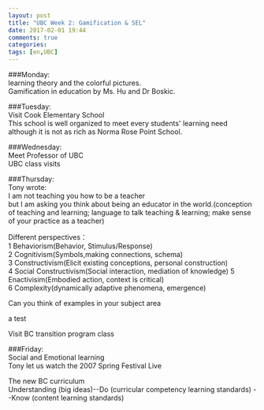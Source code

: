 ```yaml
---
layout: post
title: "UBC Week 2: Gamification & SEL"
date: 2017-02-01 19:44
comments: true
categories: 
tags: [en,UBC]
---
```

###Monday:  
learning theory and the colorful pictures.  
Gamification in education by Ms. Hu and Dr Boskic.  

###Tuesday:  
Visit Cook Elementary School  
This school is well organized to meet every students' learning need although it is not as rich as Norma Rose Point School.  

###Wednesday:  
Meet Professor of UBC  
UBC class visits  

###Thursday:  
Tony wrote:  
    I am not teaching you how to be a teacher  
    but I am asking you think about being an educator in the world.(conception of teaching and learning; language to talk teaching & learning; make sense of your practice as a teacher)  

Different perspectives：  
1 Behaviorism(Behavior, Stimulus/Response)  
2 Cognitivism(Symbols,making connections, schema)    
3 Constructivism(Elicit existing conceptions, personal construction)  
4 Social Constructivism(Social interaction, mediation of knowledge)
5 Enactivisim(Embodied action, context is critical)  
6 Complexity(dynamically adaptive phenomena, emergence)  

Can you think of examples in your subject area  

a test   

Visit BC transition program class  

###Friday:  
Social and Emotional learning  
Tony let us watch the 2007 Spring Festival Live  

The new BC curriculum  
Understanding (big ideas)--Do (curricular competency learning standards) --Know (content learning standards)  
